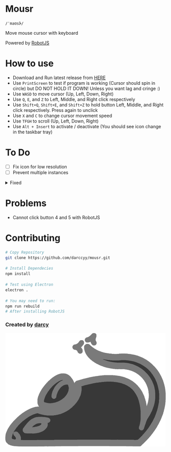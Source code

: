 # Mousr

`/ˈmaʊsɚ̆/`

Move mouse cursor with keyboard

Powered by [RobotJS](https://github.com/octalmage/robotjs/)

# How to use

- Download and Run latest release from [HERE](https://github.com/darccyy/mousr/releases/tag/v1.1.0)
- Use `PrintScreen` to test if program is working (Cursor should spin in circle) but DO NOT HOLD IT DOWN! Unless you want lag and cringe :)
- Use `WASD` to move cursor (Up, Left, Down, Right)
- Use `Q`, `E`, and `Z` to Left, Middle, and Right click respectively
- Use `Shift+Q`, `Shift+E`, and `Shift+Z` to hold button Left, Middle, and Right click respectively. Press again to unclick
- Use `X` and `C` to change cursor movement speed
- Use `TFGH` to scroll (Up, Left, Down, Right)
- Use `Alt + Insert` to activate / deactivate (You should see icon change in the taskbar tray)

# To Do

- [ ] Fix icon for low resolution
- [ ] Prevent multiple instances

<details>
<summary>
Fixed
</summary>

- [x] Toggleable mouse
- [x] Scroll
- [x] Change keybinds
- [x] Add Shortcuts JSON file
- [x] Change tray menu dynamically when activated state updates
- [x] Change scroll keys (TFGH), Move Test key (PrintScreen)

</details>

# Problems

- Cannot click button 4 and 5 with RobotJS

# Contributing

```bash
# Copy Repository
git clone https://github.com/darccyy/mousr.git

# Install Dependecies
npm install

# Test using Electron
electron .

# You may need to run:
npm run rebuild
# After installing RobotJS
```

### Created by [darcy](https://github.com/darccyy)

<img src="image/icon-display.png" type="image/png">
